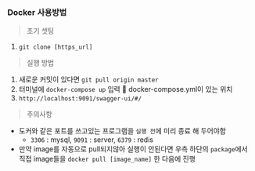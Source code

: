 ### Docker 사용방법 

> 초기 셋팅
  1. ``git clone [https_url] ``
>  실행 방법
  1. 새로운 커밋이 있다면 ``git pull origin master``
  2. 터미널에 ``docker-compose up`` 입력 📌 docker-compose.yml이 있는 위치
  3. ``http://localhost:9091/swagger-ui/#/``

      
>  주의사항
* 도커와 같은 포트를 쓰고있는 프로그램을 ``실행 전``에 미리 종료 해 두어야함
  * ``3306`` : mysql, ``9091`` : server, ``6379`` : redis
* 만약 image를 자동으로 pull되지않아 실행이 안된다면 우측 하단의 ``package``에서 직접 image들을 ``docker pull [image_name]`` 한 다음에 진행
